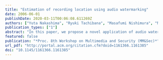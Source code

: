 ```yaml
---
title: "Estimation of recording location using audio watermarking"
date: 2006-06-01
publishDate: 2020-03-11T00:06:08.611269Z
authors: ["Yuta Nakashima", "Ryuki Tachibana", "Masafumi Nishimura", "Noboru Babaguchi"]
publication_types: ["1"]
abstract: "In this paper, we propose a novel application of audio watermarking, estimation of recording location. The purpose of the paper is to determine the seat location in a theater at which a bootleg recording was made by using a digital video camera. In the proposed application, we embed different watermarks in the channels of the multi-channel sound of the movie. The multi-channel sound enters the air from multiple loudspeakers in a theater. If a monaural recording of the sound is made, the location of recording in the theater can be determined by detecting the multiple watermarks without any access to the host signals. The main idea is to use the time offsets of the watermark signals in the recorded signal. In simulation experiments, the recording locations can be determined within 1 m in almost all of the test cases. Although an experiment in a real environment resulted in more errors due to noise, these results successfully showed the potential applicability for practical use."
featured: false
publication: "*Proc. 8th Workshop on Multimedia and Security (MM&Sec)*"
url_pdf: "http://portal.acm.org/citation.cfm?doid=1161366.1161385"
doi: "10.1145/1161366.1161385"
---
```


